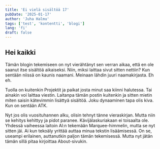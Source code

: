 ```yaml
---
title: 'Ei vielä sisältöä 17'
pubDate: '2025-01-17'
author: 'Juha Halmu'
tags: ['test', 'kontentti', 'blogi']
lang: 'fi'
draft: false
---
```


## Hei kaikki

Tämän blogin tekemiseen on nyt vierähtänyt sen verran aikaa, että en ole saanut itse sisältöä aikaiseksi. Niin, miksi laittaa sivut sitten nettiin? Kun sentään niissä on kaunis naamani. Meinaan lähdin juuri naamakirjasta. Eh eh.

Tuolla on kuitenkin Projektit ja paikat josta minut saa kiinni halutessa. Tai ainakin voi laittaa viestin. Laitanpa tämän postin kuitenkin ja sitten mietin miten saisin kätevimmin lisättyä sisältöä. Joku dynaaminen tapa olis kiva. Kun on sentään ATK.

Nyt jos olis vuosituhannen alku, olisin tehnyt tänne vieraskirjan. Mutta niin se kehitys kehittyy ja pidot paranee. Kävijälaskuriakaan ei toisaalta ole. Yhdessä vaiheessa laitoin AI:n tekemään Marquee-himmelin, mutta se nyt sitten jäi. Ai kun tekoäly yrittää auttaa minua tekstin lisäämisessä. On se, useampi erilainen, auttanutkin paljon tämän tekemisessä. Mutta nyt jätän tämän sillä pitaa kirjoittaa About-sivukin.
